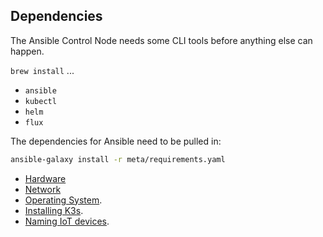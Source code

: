## Dependencies

The Ansible Control Node needs some CLI tools before anything else can happen. 

`brew install` ...
- `ansible`
- `kubectl`
- `helm`
- `flux`

The dependencies for Ansible need to be pulled in:

```bash
ansible-galaxy install -r meta/requirements.yaml  
```

- [Hardware](hardware.md)
- [Network](network.md)
- [Operating System](operating-system.md).
- [Installing K3s](kubernetes.md).
- [Naming IoT devices](naming_iot_devices.md).
